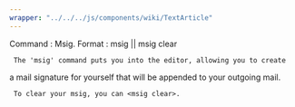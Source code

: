 ```yaml
---
wrapper: "../../../js/components/wiki/TextArticle"
---
```

Command : Msig.
Format  : msig || msig clear
 
     The 'msig' command puts you into the editor, allowing you to create 
a mail signature for yourself that will be appended to your outgoing mail.
 
     To clear your msig, you can <msig clear>.
